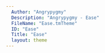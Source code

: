 ```yaml
---
  Author: "Angrypygmy"
  Description: "Angrypygmy - Ease"
  FileName: "Ease.tmTheme"
  ID: "Ease"
  Title: "Ease"
  layout: theme
---
```

  